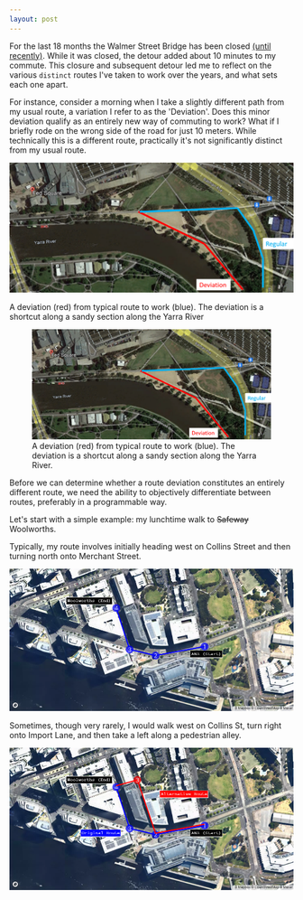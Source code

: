 ```yaml
---
layout: post
---
```


For the last 18 months the Walmer Street Bridge has been closed <a href="https://bicyclenetwork.com.au/newsroom/2023/12/20/walmer-street-bridge-ready-to-re-open/">(until recently)</a>. While it was closed, the detour added about 10 minutes to my commute. This closure and subsequent detour led me to reflect on the various `distinct` routes I've taken to work over the years, and what sets each one apart.

For instance, consider a morning when I take a slightly different path from my usual route, a variation I refer to as the 'Deviation'. Does this minor deviation qualify as an entirely new way of commuting to work? What if I briefly rode on the wrong side of the road for just 10 meters. While technically this is a different route, practically it's not significantly distinct from my usual route.

![Example Deviation](/assets/2023-12-26-img01.png)
<figcaption>A deviation (red) from typical route to work (blue). The deviation is a shortcut along a sandy section along the Yarra River</figcaption>

<figure>
  <img src="/assets/2023-12-26-img01.png" alt="Example Deviation" loading="lazy">
  <figcaption>
    A deviation (red) from typical route to work (blue). The deviation is a shortcut along a sandy section along the Yarra River.
  </figcaption>
</figure>

Before we can determine whether a route deviation constitutes an entirely different route, we need the ability to objectively differentiate between routes, preferably in a programmable way.

Let's start with a simple example: my lunchtime walk to ~~Safeway~~ Woolworths.

Typically, my route involves initially heading west on Collins Street and then turning north onto Merchant Street.

![Typical walk to Woolworths](/assets/2023-12-26-img02.png) 

Sometimes, though very rarely, I would walk west on Collins St, turn right onto Import Lane, and then take a left along a pedestrian alley.

![Rare route to Woolworths](/assets/2023-12-26-img03.png) 


